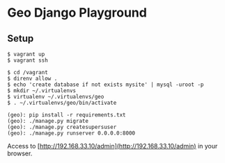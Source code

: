# Geo Django Playground

## Setup

```
$ vagrant up
$ vagrant ssh
```

```
$ cd /vagrant
$ direnv allow .
$ echo 'create database if not exists mysite' | mysql -uroot -p
$ mkdir ~/.virtualenvs
$ virtualenv ~/.virtualenvs/geo
$ . ~/.virtualenvs/geo/bin/activate
```

```
(geo): pip install -r requirements.txt
(geo): ./manage.py migrate
(geo): ./manage.py createsupersuser
(geo): ./manage.py runserver 0.0.0.0:8000
```

Access to [http://192.168.33.10/admin](http://192.168.33.10/admin) in your browser.
